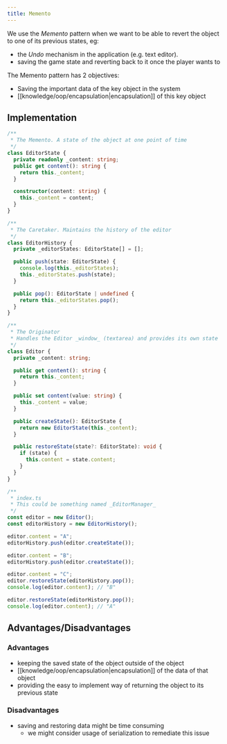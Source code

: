 ```yaml
---
title: Memento
---
```


We use the _Memento_ pattern when we want to be able to revert the object to one of its previous states, eg:

- the _Undo_ mechanism in the application (e.g. text editor).
- saving the game state and reverting back to it once the player wants to

The Memento pattern has 2 objectives:

- Saving the important data of the key object in the system
- [[knowledge/oop/encapsulation|encapsulation]] of this key object

## Implementation

```ts
/**
 * The Memento. A state of the object at one point of time
 */
class EditorState {
  private readonly _content: string;
  public get content(): string {
    return this._content;
  }

  constructor(content: string) {
    this._content = content;
  }
}
```

```ts
/**
 * The Caretaker. Maintains the history of the editor
 */
class EditorHistory {
  private _editorStates: EditorState[] = [];

  public push(state: EditorState) {
    console.log(this._editorStates);
    this._editorStates.push(state);
  }

  public pop(): EditorState | undefined {
    return this._editorStates.pop();
  }
}
```

```ts
/**
 * The Originator
 * Handles the Editor _window_ (textarea) and provides its own state
 */
class Editor {
  private _content: string;

  public get content(): string {
    return this._content;
  }

  public set content(value: string) {
    this._content = value;
  }

  public createState(): EditorState {
    return new EditorState(this._content);
  }

  public restoreState(state?: EditorState): void {
    if (state) {
      this.content = state.content;
    }
  }
}
```

```ts
/**
 * index.ts
 * This could be something named _EditorManager_
 */
const editor = new Editor();
const editorHistory = new EditorHistory();

editor.content = "A";
editorHistory.push(editor.createState());

editor.content = "B";
editorHistory.push(editor.createState());

editor.content = "C";
editor.restoreState(editorHistory.pop());
console.log(editor.content); // "B"

editor.restoreState(editorHistory.pop());
console.log(editor.content); // "A"
```

## Advantages/Disadvantages

### Advantages

- keeping the saved state of the object outside of the object
- [[knowledge/oop/encapsulation|encapsulation]] of the data of that object
- providing the easy to implement way of returning the object to its previous state

### Disadvantages

- saving and restoring data might be time consuming
  - we might consider usage of serialization to remediate this issue
